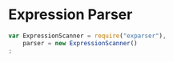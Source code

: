 
Expression Parser
=================

```js
var ExpressionScanner = require("exparser"),
    parser = new ExpressionScanner()
;
```
